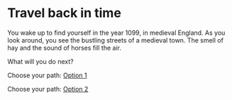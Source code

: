 # Travel back in time

You wake up to find yourself in the year 1099, in medieval England. As you look around, you see the bustling streets of a medieval town. The smell of hay and the sound of horses fill the air.

What will you do next?

Choose your path: [Option 1](option1.md)

Choose your path: [Option 2](option2.md)
